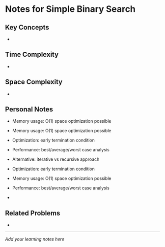 # Notes for Simple Binary Search

## Key Concepts

- 

## Time Complexity

- 

## Space Complexity

- 

## Personal Notes

- Memory usage: O(1) space optimization possible

- Memory usage: O(1) space optimization possible

- Optimization: early termination condition

- Performance: best/average/worst case analysis

- Alternative: iterative vs recursive approach

- Optimization: early termination condition

- Memory usage: O(1) space optimization possible

- Performance: best/average/worst case analysis

- 

## Related Problems

- 

---

*Add your learning notes here*
